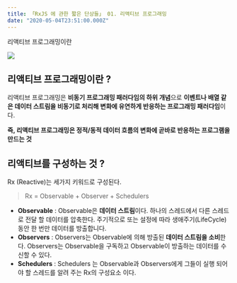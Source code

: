 ```yaml
---
title: 「RxJS 에 관한 짧은 단상들」 01. 리액티브 프로그래밍
date: "2020-05-04T23:51:00.000Z"
---
```


리액티브 프로그래밍이란

<!-- more -->

![](https://cdn-images-1.medium.com/fit/t/1600/480/1*gD37OB2-PtMqZdk3X1YnEQ.png)

## 리액티브 프로그래밍이란 ?

리액티브 프로그래밍은 **비동기 프로그래밍 패러다임의 하위 개념**으로 
**이벤트나 배열 같은 데이터 스트림을 비동기로 처리해 변화에 유연하게 반응하는 프로그래밍 패러다임**이다.

**즉, 리액티브 프로그래밍은 정적/동적 데이터 흐름의 변화에 곧바로 반응하는 프로그램을 만드는 것**

## 리액티브를 구성하는 것 ?

Rx (Reactive)는 세가지 키워드로 구성된다.

> Rx = Observable + Observer + Schedulers

- **Observable** : Observable은 **데이터 스트림**이다. 하나의 스레드에서 다른 스레드로 전달 할 데이터를 압축한다. 주기적으로 또는 설정에 따라 생애주기(LifeCycle)동안 한 번만 데이터를 방출합니다.
- **Observers** : Observers는 Observable에 의해 방출된 **데이터 스트림을 소비**한다. Observers는 Observable을 구독하고 Observable이 방출하는 데이터를 수신할 수 있다.
- **Schedulers** : Schedulers 는 Observable과 Observers에게 그들이 실행 되어야 할 스레드를 알려 주는 Rx의 구성요소 이다.
